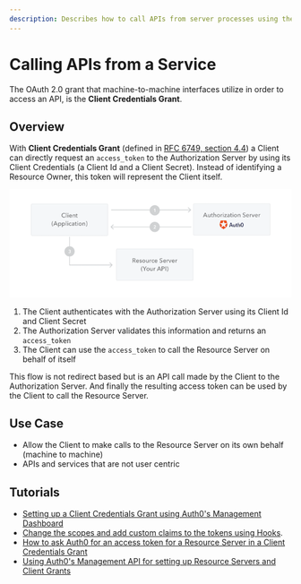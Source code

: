 ```yaml
---
description: Describes how to call APIs from server processes using the Client Credentials Grant.
---
```


# Calling APIs from a Service

The OAuth 2.0 grant that machine-to-machine interfaces utilize in order to access an API, is the **Client Credentials Grant**.

## Overview

With **Client Credentials Grant** (defined in [RFC 6749, section 4.4](https://tools.ietf.org/html/rfc6749#section-4.4)) a Client can directly request an `access_token` to the Authorization Server by using its Client Credentials (a Client Id and a Client Secret). Instead of identifying a Resource Owner, this token will represent the Client itself.

![Client Credentials Grant Flow](/media/articles/api-auth/client-credentials-grant.png)

 1. The Client authenticates with the Authorization Server using its Client Id and Client Secret
 2. The Authorization Server validates this information and returns an `access_token`
 3. The Client can use the `access_token` to call the Resource Server on behalf of itself

This flow is not redirect based but is an API call made by the Client to the Authorization Server. And finally the resulting access token can be used by the Client to call the Resource Server.

## Use Case

 - Allow the Client to make calls to the Resource Server on its own behalf (machine to machine)
 - APIs and services that are not user centric

## Tutorials

- [Setting up a Client Credentials Grant using Auth0's Management Dashboard](/api-auth/config/using-the-auth0-dashboard)
- [Change the scopes and add custom claims to the tokens using Hooks](/api-auth/tutorials/client-credentials/customize-with-hooks).
- [How to ask Auth0 for an access token for a Resource Server in a Client Credentials Grant](/api-auth/config/asking-for-access-tokens)
- [Using Auth0's Management API for setting up Resource Servers and Client Grants](/api-auth/config/using-the-management-api)
